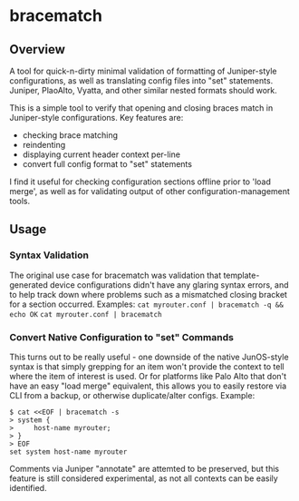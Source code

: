 # bracematch
## Overview
A tool for quick-n-dirty minimal validation of formatting of Juniper-style configurations, as well as translating config files into "set" statements.  Juniper, PlaoAlto, Vyatta, and other similar nested formats should work.

This is a simple tool to verify that opening and closing braces match in Juniper-style configurations.
Key features are:
* checking brace matching
* reindenting
* displaying current header context per-line
* convert full config format to "set" statements

I find it useful for checking configuration sections offline prior to 'load merge', as well as for validating output of other configuration-management tools.

## Usage
### Syntax Validation
The original use case for bracematch was validation that template-generated device configurations didn't have any glaring syntax errors, and to help track down where problems such as a mismatched closing bracket for a section occurred.
Examples:
  `cat myrouter.conf | bracematch -q && echo OK`
  `cat myrouter.conf | bracematch`

### Convert Native Configuration to "set" Commands
This turns out to be really useful - one downside of the native JunOS-style
syntax is that simply grepping for an item won't provide the context to
tell where the item of interest is used.  Or for platforms like Palo Alto
that don't have an easy "load merge" equivalent, this allows you to easily
restore via CLI from a backup, or otherwise duplicate/alter configs.
Example:
```
$ cat <<EOF | bracematch -s
> system {
>     host-name myrouter;
> }
> EOF
set system host-name myrouter
```

Comments via Juniper "annotate" are attemted to be preserved, but this feature
is still considered experimental, as not all contexts can be easily identified.

